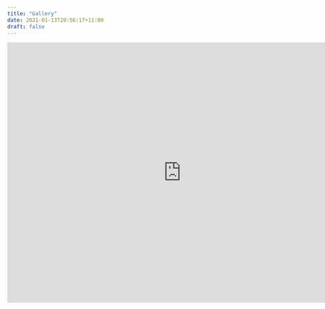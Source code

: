 ```yaml
---
title: "Gallery"
date: 2021-01-13T20:56:17+11:00
draft: false
---
```


<iframe src="https://clarkey.smugmug.com/frame/slideshow?key=SS8Tzw&speed=3&transition=fade&autoStart=1&captions=0&navigation=0&playButton=0&randomize=0&transitionSpeed=2" width="800" height="600" frameborder="no" scrolling="no"></iframe>
